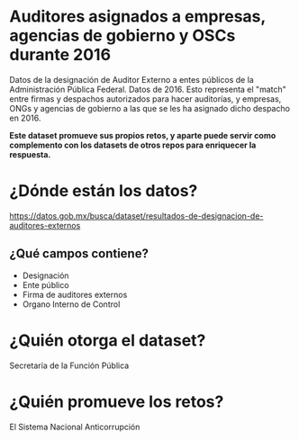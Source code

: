 # Auditores asignados a empresas, agencias de gobierno y OSCs durante 2016
Datos de la designación de Auditor Externo a entes públicos de la Administración Pública Federal. Datos de 2016. Esto representa el "match" entre firmas y despachos autorizados para hacer auditorías, y empresas, ONGs y agencias de gobierno a las que se les ha asignado dicho despacho en 2016.

**Este dataset promueve sus propios retos, y aparte puede servir como complemento con los datasets de otros repos para enriquecer la respuesta.**

# ¿Dónde están los datos?
https://datos.gob.mx/busca/dataset/resultados-de-designacion-de-auditores-externos

## ¿Qué campos contiene?
+ Designación
+ Ente público
+ Firma de auditores externos
+ Organo Interno de Control

# ¿Quién otorga el dataset?
Secretaría de la Función Pública

# ¿Quién promueve los retos?
El Sistema Nacional Anticorrupción


